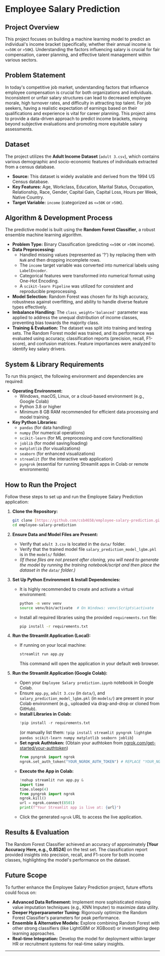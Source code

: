 # Employee Salary Prediction

## Project Overview

This project focuses on building a machine learning model to predict an individual's income bracket (specifically, whether their annual income is `<=50K` or `>50K`). Understanding the factors influencing salary is crucial for fair compensation, career planning, and effective talent management within various sectors.

## Problem Statement

In today's competitive job market, understanding factors that influence employee compensation is crucial for both organizations and individuals. Inconsistent or unfair salary structures can lead to decreased employee morale, high turnover rates, and difficulty in attracting top talent. For job seekers, having a realistic expectation of earnings based on their qualifications and experience is vital for career planning. This project aims to provide a data-driven approach to predict income brackets, moving beyond subjective evaluations and promoting more equitable salary assessments.

## Dataset

The project utilizes the **Adult Income Dataset** (`adult 3.csv`), which contains various demographic and socio-economic features of individuals extracted from a census database.

* **Source:** This dataset is widely available and derived from the 1994 US Census database.
* **Key Features:** Age, Workclass, Education, Marital Status, Occupation, Relationship, Race, Gender, Capital Gain, Capital Loss, Hours per Week, Native Country.
* **Target Variable:** `income` (categorized as `<=50K` or `>50K`).

## Algorithm & Development Process

The predictive model is built using the **Random Forest Classifier**, a robust ensemble machine learning algorithm.

* **Problem Type:** Binary Classification (predicting `<=50K` or `>50K` income).
* **Data Preprocessing:**
    * Handled missing values (represented as '?') by replacing them with `NaN` and then dropping incomplete rows.
    * The `income` target variable was converted into numerical labels using `LabelEncoder`.
    * Categorical features were transformed into numerical format using One-Hot Encoding.
    * A `scikit-learn Pipeline` was utilized for consistent and reproducible preprocessing.
* **Model Selection:** Random Forest was chosen for its high accuracy, robustness against overfitting, and ability to handle diverse feature types effectively.
* **Imbalance Handling:** The `class_weight='balanced'` parameter was applied to address the unequal distribution of income classes, preventing bias towards the majority class.
* **Training & Evaluation:** The dataset was split into training and testing sets. The Random Forest model was trained, and its performance was evaluated using accuracy, classification reports (precision, recall, F1-score), and confusion matrices. Feature importances were analyzed to identify key salary drivers.

## System & Library Requirements

To run this project, the following environment and dependencies are required:

* **Operating Environment:**
    * Windows, macOS, Linux, or a cloud-based environment (e.g., Google Colab)
    * Python 3.8 or higher
    * Minimum 8 GB RAM recommended for efficient data processing and model training.
* **Key Python Libraries:**
    * `pandas` (for data handling)
    * `numpy` (for numerical operations)
    * `scikit-learn` (for ML preprocessing and core functionalities)
    * `joblib` (for model saving/loading)
    * `matplotlib` (for visualizations)
    * `seaborn` (for enhanced visualizations)
    * `streamlit` (for the interactive web application)
    * `pyngrok` (essential for running Streamlit apps in Colab or remote environments)

## How to Run the Project

Follow these steps to set up and run the Employee Salary Prediction application:

1.  **Clone the Repository:**
    ```bash
    git clone [https://github.com/csb4658/employee-salary-prediction.git](https://github.com/csb4658/employee-salary-prediction.git)
    cd employee-salary-prediction
    ```

2.  **Ensure Data and Model Files are Present:**
    * Verify that `adult 3.csv` is located in the `data/` folder.
    * Verify that the trained model file `salary_prediction_model_lgbm.pkl` is in the `models/` folder.
    * *(If these files are not present after cloning, you will need to generate the model by running the training notebook/script and then place the dataset in the `data/` folder.)*

3.  **Set Up Python Environment & Install Dependencies:**
    * It is highly recommended to create and activate a virtual environment:
        ```bash
        python -m venv venv
        source venv/bin/activate  # On Windows: venv\Scripts\activate
        ```
    * Install all required libraries using the provided `requirements.txt` file:
        ```bash
        pip install -r requirements.txt
        ```

4.  **Run the Streamlit Application (Local):**
    * If running on your local machine:
        ```bash
        streamlit run app.py
        ```
        This command will open the application in your default web browser.

5.  **Run the Streamlit Application (Google Colab):**
    * Open your `Employee Salary prediction.ipynb` notebook in Google Colab.
    * Ensure `app.py`, `adult 3.csv` (in `data/`), and `salary_prediction_model_lgbm.pkl` (in `models/`) are present in your Colab environment (e.g., uploaded via drag-and-drop or cloned from GitHub).
    * **Install Libraries in Colab:**
        ```python
        !pip install -r requirements.txt
        ```
        (or manually list them: `!pip install streamlit pyngrok lightgbm pandas scikit-learn numpy matplotlib seaborn joblib`)
    * **Set ngrok Authtoken:** (Obtain your authtoken from [ngrok.com/get-started/your-authtoken](https://dashboard.ngrok.com/get-started/your-authtoken))
        ```python
        from pyngrok import ngrok
        ngrok.set_auth_token("YOUR_NGROK_AUTH_TOKEN") # REPLACE "YOUR_NGROK_AUTH_TOKEN" with your actual token
        ```
    * **Execute the App in Colab:**
        ```python
        !nohup streamlit run app.py &
        import time
        time.sleep(4)
        from pyngrok import ngrok
        ngrok.kill()
        url = ngrok.connect(8501)
        print(f"Your Streamlit app is live at: {url}")
        ```
    * Click the generated `ngrok` URL to access the live application.

## Results & Evaluation

The Random Forest Classifier achieved an accuracy of approximately **[Your Accuracy Here, e.g., 0.8524]** on the test set. The classification report provided insights into precision, recall, and F1-score for both income classes, highlighting the model's performance on the dataset.

## Future Scope

To further enhance the Employee Salary Prediction project, future efforts could focus on:

* **Advanced Data Refinement:** Implement more sophisticated missing value imputation techniques (e.g., KNN Imputer) to maximize data utility.
* **Deeper Hyperparameter Tuning:** Rigorously optimize the Random Forest Classifier's parameters for peak performance.
* **Ensemble & Alternative Models:** Explore combining Random Forest with other strong classifiers (like LightGBM or XGBoost) or investigating deep learning approaches.
* **Real-time Integration:** Develop the model for deployment within larger HR or recruitment systems for real-time salary insights.

---
